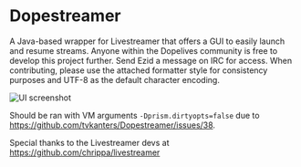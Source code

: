 Dopestreamer
============

A Java-based wrapper for Livestreamer that offers a GUI to easily launch and resume streams. Anyone within the Dopelives community is free to develop this project further. Send Ezid a message on IRC for access. When contributing, please use the attached formatter style for consistency purposes and UTF-8 as the default character encoding.

![UI screenshot](http://i.imgur.com/JXD7mfD.png)

Should be ran with VM arguments `-Dprism.dirtyopts=false` due to https://github.com/tvkanters/Dopestreamer/issues/38.

Special thanks to the Livestreamer devs at https://github.com/chrippa/livestreamer
